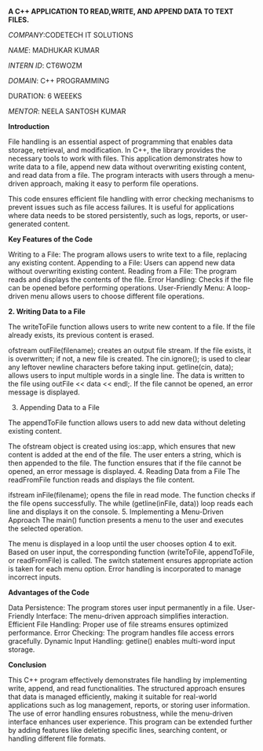 **A C++ APPLICATION TO READ,WRITE, AND APPEND DATA TO TEXT FILES.**

*COMPANY*:CODETECH IT SOLUTIONS

*NAME*: MADHUKAR KUMAR

*INTERN ID*: CT6WOZM

*DOMAIN*: C++ PROGRAMMING

DURATION: 6 WEEEKS

*MENTOR*: NEELA SANTOSH KUMAR

**Introduction**

File handling is an essential aspect of programming that enables data storage, retrieval, and modification. In C++, the <fstream> library provides the necessary tools to work with files. This application demonstrates how to write data to a file, append new data without overwriting existing content, and read data from a file. The program interacts with users through a menu-driven approach, making it easy to perform file operations.

This code ensures efficient file handling with error checking mechanisms to prevent issues such as file access failures. It is useful for applications where data needs to be stored persistently, such as logs, reports, or user-generated content.

**Key Features of the Code**

 Writing to a File: The program allows users to write text to a file, replacing any existing content.
Appending to a File: Users can append new data without overwriting existing content.
Reading from a File: The program reads and displays the contents of the file.
Error Handling: Checks if the file can be opened before performing operations.
User-Friendly Menu: A loop-driven menu allows users to choose different file operations.

**2. Writing Data to a File**
   
The writeToFile function allows users to write new content to a file. If the file already exists, its previous content is erased.


ofstream outFile(filename); creates an output file stream. If the file exists, it is overwritten; if not, a new file is created.
The cin.ignore(); is used to clear any leftover newline characters before taking input.
getline(cin, data); allows users to input multiple words in a single line.
The data is written to the file using outFile << data << endl;.
If the file cannot be opened, an error message is displayed.

3. Appending Data to a File
   
The appendToFile function allows users to add new data without deleting existing content.


The ofstream object is created using ios::app, which ensures that new content is added at the end of the file.
The user enters a string, which is then appended to the file.
The function ensures that if the file cannot be opened, an error message is displayed.
4. Reading Data from a File
The readFromFile function reads and displays the file content.


ifstream inFile(filename); opens the file in read mode.
The function checks if the file opens successfully.
The while (getline(inFile, data)) loop reads each line and displays it on the console.
5. Implementing a Menu-Driven Approach
The main() function presents a menu to the user and executes the selected operation.


The menu is displayed in a loop until the user chooses option 4 to exit.
Based on user input, the corresponding function (writeToFile, appendToFile, or readFromFile) is called.
The switch statement ensures appropriate action is taken for each menu option.
Error handling is incorporated to manage incorrect inputs.

**Advantages of the Code**

Data Persistence: The program stores user input permanently in a file.
User-Friendly Interface: The menu-driven approach simplifies interaction.
Efficient File Handling: Proper use of file streams ensures optimized performance.
Error Checking: The program handles file access errors gracefully.
Dynamic Input Handling: getline() enables multi-word input storage.

**Conclusion**

This C++ program effectively demonstrates file handling by implementing write, append, and read functionalities. The structured approach ensures that data is managed efficiently, making it suitable for real-world applications such as log management, reports, or storing user information. The use of error handling ensures robustness, while the menu-driven interface enhances user experience. This program can be extended further by adding features like deleting specific lines, searching content, or handling different file formats.








